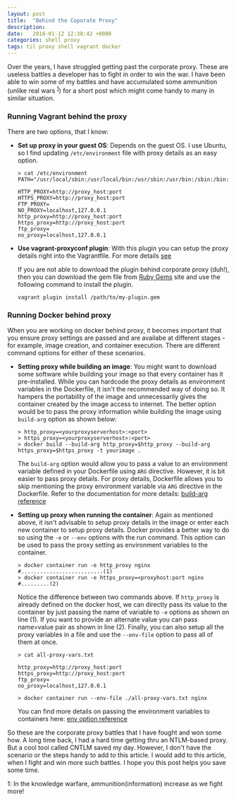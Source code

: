 ```yaml
---
layout: post
title:  "Behind the Coporate Proxy"
description: 
date:   2018-01-12 12:38:42 +0000
categories: shell proxy  
tags: til proxy shell vagrant docker 
---
```


Over the years, I have struggled getting past the corporate proxy. These are useless battles a developer has to fight in order to win the war. I have been able to win some of my battles and have accumulated some ammunition (unlike real wars <sup>[1](#info-war)</sup>)  for a short post which might come handy to many in similar situation.  

### Running Vagrant behind the proxy 

There are two options, that I know: 

- **Set up proxy in your guest OS**: Depends on the guest OS. I use Ubuntu, so I find updating `/etc/environment` file with proxy details as an easy option. 

    ```shell
    > cat /etc/environment
    PATH="/usr/local/sbin:/usr/local/bin:/usr/sbin:/usr/bin:/sbin:/bin:/usr/games:/usr/local/games"

    HTTP_PROXY=http://proxy_host:port
    HTTPS_PROXY=http://proxy_host:port
    FTP_PROXY=
    NO_PROXY=localhost,127.0.0.1
    http_proxy=http://proxy_host:port
    https_proxy=http://proxy_host:port
    ftp_proxy=
    no_proxy=localhost,127.0.0.1

    ```

- **Use vagrant-proxyconf plugin**: With this plugin you can setup the proxy details right into the Vagrantfile. For more details [see][v-proxy-conf]

    If you are not able to download the plugin behind corporate proxy (duh!), then you can download the gem file from [Ruby Gems] site and use the following command to install the plugin. 
    ```shell
    vagrant plugin install /path/to/my-plugin.gem
    ```

### Running Docker behind proxy

When you are working on docker behind proxy, it becomes important that you ensure proxy settings are passed and are availabe at different stages -  for example,  image creation, and container execution. There are different command options for either of these scenarios.  

-  **Setting proxy while building an image**:
You might want to download some software while building your image so that every container has it pre-installed. While you can hardcode the proxy details as environment variables in the Dockerfile, it isn't the recommended way of doing so. It hampers the portability of the image and unnecessarily gives the container created by the image access to internet. The better option would be to pass the proxy information while building the image using `build-arg` option as shown below: 


    ```shell
    > http_proxy=<yourproxyserverhost>:<port>
    > https_proxy=<yourproxyserverhost>:<port>
    > docker build --build-arg http_proxy=$http_proxy --build-arg https_proxy=$https_proxy -t yourimage .
    ```

    The `build-arg` option would allow you to pass a value to an environment variable defined in your Dockerfile using `ARG` directive. However, it is bit easier to pass proxy details. For proxy details, Dockerfile allows you to skip mentioning the proxy environment variable via `ARG` directive in the Dockerfile. Refer to the documentation for more details: [build-arg reference]

- **Setting up proxy when running the container**: 
Again as mentioned above, it isn't advisable to setup proxy details in the image or enter each new container to setup proxy details. Docker provides a better way to do so using the `-e` or `--env` options with the run command. This option can be used to pass the proxy setting as environment variables to the container.  

    ```shell
    > docker container run -e http_proxy nginx #..........................(1)
    > docker container run -e https_proxy=<proxyhost:port nginx #.........(2)
    ```

    Notice the difference between two commands above. If `http_proxy` is already defined on the docker host, we can directly pass its value to the container by just passing the name of variable to `-e` options as shown on line (1). If you want to provide an alternate value you can pass name=value pair as shown in line (2). Finally, you can also setup all the proxy variables in a file and use the `--env-file` option to pass all of them at once.
    
    ```shell
    > cat all-proxy-vars.txt 

    http_proxy=http://proxy_host:port
    https_proxy=http://proxy_host:port
    ftp_proxy=
    no_proxy=localhost,127.0.0.1

    > docker container run --env-file ./all-proxy-vars.txt nginx 
    ```

    You can find more details on passing the environment variables to containers here: [env option reference]

So these are the corporate proxy battles that I have fought and won some how. A long time back, I had a hard time getting thru an NTLM-based proxy. But a cool tool called CNTLM saved my day. However, I don't have the scenario or the steps handy to add to this article. I would add to this article, when I fight and win more such battles. I hope you this post helps you save some time. 

[env option reference]: https://docs.docker.com/engine/reference/commandline/run/#set-environment-variables--e-env-env-file
[build-arg reference]: https://docs.docker.com/engine/reference/commandline/build/#set-build-time-variables-build-arg
[v-proxy-conf]: http://tmatilai.github.io/vagrant-proxyconf/ 
[Ruby Gems]: https://rubygems.org/gems/vagrant-proxyconf/versions/1.5.2
<a name="info-war">1</a>: In the knowledge warfare, ammunition(information) increase as we fight more! 
